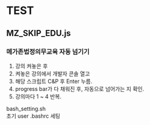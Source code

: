 # TEST

## MZ_SKIP_EDU.js  
### 메가존법정의무교육 자동 넘기기
1. 강의 켜놓은 후
2. 켜놓은 강의에서 개발자 콘솔 열고
3. 해당 스크립트 C&P 후 Enter 누름.
4. progress bar가 다 채워진 후, 자동으로 넘어가는 지 확인.
5. 강의마다 1 ~ 4 반복.

bash_setting.sh  
초기 user .bashrc 세팅
